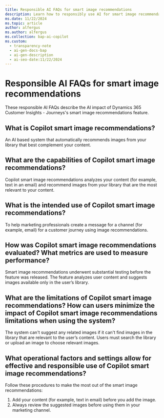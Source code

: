 ```yaml
---
title: Responsible AI FAQs for smart image recommendations
description: Learn how to responsibly use AI for smart image recommendations in Dynamics 365 Customer Insights - Journeys. Discover key considerations and best practices.
ms.date: 11/22/2024
ms.topic: article
author: alfergus
ms.author: alfergus
ms.collection: bap-ai-copilot
ms.custom:
  - transparency-note
  - ai-gen-docs-bap
  - ai-gen-description
  - ai-seo-date:11/22/2024
---
```


# Responsible AI FAQs for smart image recommendations

These responsible AI FAQs describe the AI impact of Dynamics 365 Customer Insights - Journeys's smart image recommendations feature.

## What is Copilot smart image recommendations? 

An AI based system that automatically recommends images from your library that best complement your content.

## What are the capabilities of Copilot smart image recommendations?  

Copilot smart image recommendations analyzes your content (for example, text in an email) and recommend images from your library that are the most relevant to your content.

## What is the intended use of Copilot smart image recommendations? 

To help marketing professionals create a message for a channel (for example, email) for a customer journey using image recommendations.

## How was Copilot smart image recommendations evaluated? What metrics are used to measure performance? 

Smart image recommendations underwent substantial testing before the feature was released. The feature analyzes user content and suggests images available only in the user’s library.

## What are the limitations of Copilot smart image recommendations? How can users minimize the impact of Copilot smart image recommendations limitations when using the system?

The system can't suggest any related images if it can't find images in the library that are relevant to the user’s content. Users must search the library or upload an image to choose relevant images.

## What operational factors and settings allow for effective and responsible use of Copilot smart image recommendations?

Follow these procedures to make the most out of the smart image recommendations:
1. Add your content (for example, text in email) before you add the image.
1. Always review the suggested images before using them in your marketing channel.